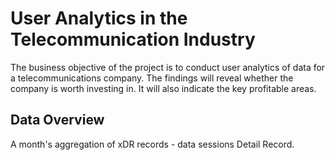 # User Analytics in the Telecommunication Industry
The business objective of the project is to conduct user analytics of data for a telecommunications company.
The findings will reveal whether the company is worth investing in.
It will also indicate the key profitable areas.

## Data Overview
A month's aggregation of xDR records - data sessions Detail Record.
